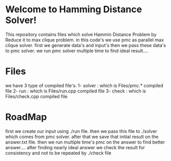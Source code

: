 # Welcome to Hamming Distance Solver!

This repository contains files which solve Hammin Distance Problem by Reduce it to max clique problem.
in this code's we use pmc as parallel max clique solver. first we generate data's and input's then we pass these data's to pmc solver. we run pmc solver multiple time to find ideal result....


# Files

we have 3 type of compiled file's:
1- solver : which is Files/pmc.* compiled file
2- run : which is Files/run.cpp compiled file
3- check : which is Files/check.cpp compiled file

# RoadMap
first we create our input using ./run file. then we pass this file to ./solver which comes from pmc solver. after that we save that initial result on the answer.txt file. then we run multiple time's pmc on the answer to find better answer....
after finding nearly ideal answer we check the result for consistency and not to be repeated by ./check file
